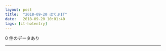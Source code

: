 ```yaml
---
layout: post
title:  "2018-09-20 はてぶIT"
date:   2018-09-20 10:01:40
tags: [it-hotentry]
---
```

0 件のデータあり

<hr>
